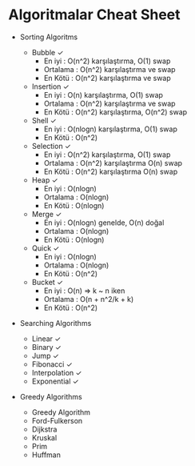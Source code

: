 # Algoritmalar Cheat Sheet
  
  - Sorting Algoritms
    - Bubble ✓ 
        - En iyi   : O(n^2) karşılaştırma, O(1) swap
        - Ortalama : O(n^2) karşılaştırma ve swap
        - En Kötü  : O(n^2) karşılaştırma ve swap
    - Insertion ✓ 
        - En iyi   : O(n) karşılaştırma, O(1) swap
        - Ortalama : O(n^2) karşılaştırma ve swap
        - En Kötü  : O(n^2) karşılaştırma, O(n^2) swap
    - Shell ✓
        - En iyi   : O(nlogn) karşılaştırma, O(1) swap
        - En Kötü  : O(n^2)
    - Selection ✓        
        - En iyi   : O(n^2) karşılaştırma, O(1) swap
        - Ortalama : O(n^2) karşılaştırma O(n) swap
        - En Kötü  : O(n^2) karşılaştırma O(n) swap
    - Heap ✓        
        - En iyi   : O(nlogn)
        - Ortalama : O(nlogn)
        - En Kötü  : O(nlogn)
    - Merge ✓ 
        - En iyi   : O(nlogn) genelde, O(n) doğal
        - Ortalama : O(nlogn)
        - En Kötü  : O(nlogn)
    - Quick ✓
        - En iyi   : O(nlogn)
        - Ortalama : O(nlogn)
        - En Kötü  : O(n^2)
    - Bucket ✓
        - En iyi : O(n) => k ~ n iken
        - Ortalama   : O(n + n^2/k + k)
        - En Kötü  : O(n^2)
        
  - Searching Algorithms
    - Linear ✓
    - Binary ✓
    - Jump ✓
    - Fibonacci ✓ 
    - Interpolation ✓ 
    - Exponential ✓
     
  - Greedy Algorithms
    - Greedy Algorithm
    - Ford-Fulkerson
    - Dijkstra
    - Kruskal
    - Prim
    - Huffman
